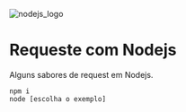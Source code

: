 ![nodejs_logo](https://user-images.githubusercontent.com/1257048/84824472-5fa9ca80-aff6-11ea-918c-64570bfc06f8.png)

# Requeste com Nodejs

Alguns sabores de request em Nodejs.

    npm i
    node [escolha o exemplo]
